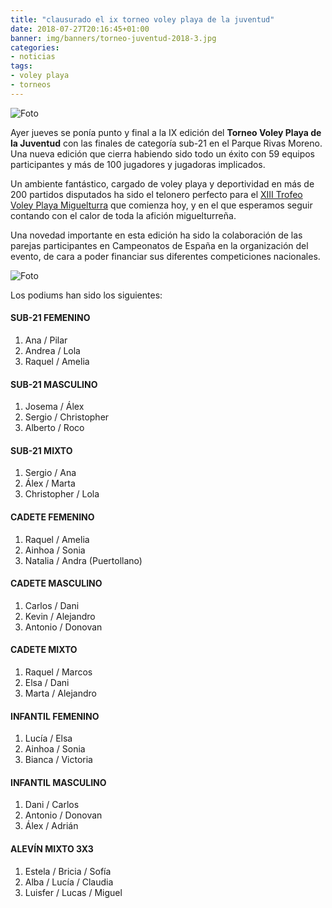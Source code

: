 ```yaml
---
title: "clausurado el ix torneo voley playa de la juventud"
date: 2018-07-27T20:16:45+01:00
banner: img/banners/torneo-juventud-2018-3.jpg
categories:
- noticias
tags:
- voley playa
- torneos
---
```


![Foto](../../../../../img/banners/torneo-juventud-2018-2.jpg)

Ayer jueves se ponía punto y final a la IX edición del **Torneo Voley
Playa de la Juventud** con las finales de categoría sub-21 en el Parque
Rivas Moreno. Una nueva edición que cierra habiendo sido todo un éxito
con 59 equipos participantes y más de 100 jugadores y jugadoras
implicados.


Un ambiente fantástico, cargado de voley playa y deportividad en más
de 200 partidos disputados ha sido el telonero perfecto para
el [XIII Trofeo Voley Playa Miguelturra][torneo] que comienza hoy, y
en el que esperamos seguir contando con el calor de toda la afición
miguelturreña.

[torneo]: https://www.advmiguelturra.org/vplaya/torneo/

Una novedad importante en esta edición ha sido la colaboración de las
parejas participantes en Campeonatos de España en la organización del
evento, de cara a poder financiar sus diferentes competiciones
nacionales.

![Foto](../../../../../img/banners/torneo-juventud-2018-1.jpg)

Los podiums han sido los siguientes:

#### SUB-21 FEMENINO

1. Ana / Pilar
1. Andrea / Lola
1. Raquel / Amelia

#### SUB-21 MASCULINO

1. Josema / Álex
1. Sergio / Christopher
1. Alberto / Roco

#### SUB-21 MIXTO

1. Sergio / Ana
1. Álex / Marta
1. Christopher / Lola

#### CADETE FEMENINO

1. Raquel / Amelia
1. Ainhoa / Sonia
1. Natalia / Andra (Puertollano)

#### CADETE MASCULINO

1. Carlos / Dani
1. Kevin / Alejandro
1. Antonio / Donovan

#### CADETE MIXTO

1. Raquel / Marcos
1. Elsa / Dani
1. Marta / Alejandro

#### INFANTIL FEMENINO

1. Lucía / Elsa
1. Ainhoa / Sonia
1. Bianca / Victoria

#### INFANTIL MASCULINO

1. Dani / Carlos
1. Antonio / Donovan
1. Álex / Adrián

#### ALEVÍN MIXTO 3X3

1. Estela / Bricia / Sofía
1. Alba / Lucía / Claudia
1. Luisfer / Lucas / Miguel
